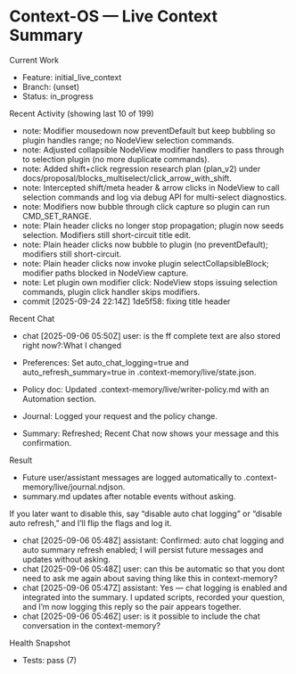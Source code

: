 # Context-OS — Live Context Summary

Current Work
- Feature: initial_live_context
- Branch: (unset)
- Status: in_progress

Recent Activity (showing last 10 of 199)
- note: Modifier mousedown now preventDefault but keep bubbling so plugin handles range; no NodeView selection commands.
- note: Adjusted collapsible NodeView modifier handlers to pass through to selection plugin (no more duplicate commands).
- note: Added shift+click regression research plan (plan_v2) under docs/proposal/blocks_multiselect/click_arrow_with_shift.
- note: Intercepted shift/meta header & arrow clicks in NodeView to call selection commands and log via debug API for multi-select diagnostics.
- note: Modifiers now bubble through click capture so plugin can run CMD_SET_RANGE.
- note: Plain header clicks no longer stop propagation; plugin now seeds selection. Modifiers still short-circuit title edit.
- note: Plain header clicks now bubble to plugin (no preventDefault); modifiers still short-circuit.
- note: Plain header clicks now invoke plugin selectCollapsibleBlock; modifier paths blocked in NodeView capture.
- note: Let plugin own modifier click: NodeView stops issuing selection commands, plugin click handler skips modifiers.
- commit [2025-09-24 22:14Z] 1de5f58: fixing title header

Recent Chat
- chat [2025-09-06 05:50Z] user: is the ff complete text are also stored right now?:What I changed

- Preferences: Set auto_chat_logging=true and auto_refresh_summary=true in .context-memory/live/state.json.
- Policy doc: Updated .context-memory/live/writer-policy.md with an Automation section.
- Journal: Logged your request and the policy change.
- Summary: Refreshed; Recent Chat now shows your message and this confirmation.

Result

- Future user/assistant messages are logged automatically to .context-memory/live/journal.ndjson.
- summary.md updates after notable events without asking.

If you later want to disable this, say “disable auto chat logging” or “disable auto refresh,” and I’ll flip the
flags and log it.

- chat [2025-09-06 05:48Z] assistant: Confirmed: auto chat logging and auto summary refresh enabled; I will persist future messages and updates without asking.
- chat [2025-09-06 05:48Z] user: can this be automatic so that you dont need to ask me again about saving thing like this in context-memory?
- chat [2025-09-06 05:47Z] assistant: Yes — chat logging is enabled and integrated into the summary. I updated scripts, recorded your question, and I’m now logging this reply so the pair appears together.
- chat [2025-09-06 05:46Z] user: is it possible to include the chat conversation in the context-memory?

Health Snapshot
- Tests: pass (7)
